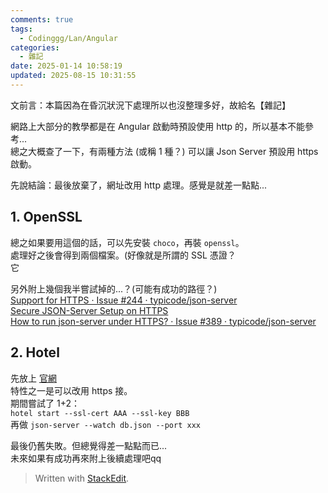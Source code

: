 ```yaml
---
comments: true
tags:
  - Codinggg/Lan/Angular
categories:
  - 雜記
date: 2025-01-14 10:58:19
updated: 2025-08-15 10:31:55
---
```

文前言：本篇因為在昏沉狀況下處理所以也沒整理多好，故給名【雜記】

網路上大部分的教學都是在 Angular 啟動時預設使用 http 的，所以基本不能參考...  
總之大概查了一下，有兩種方法 (或稱 1 種？) 可以讓 Json Server 預設用 https 啟動。

先說結論：最後放棄了，網址改用 http 處理。感覺是就差一點點...

<!-- more -->
## 1. OpenSSL

總之如果要用這個的話，可以先安裝 `choco`，再裝 `openssl`。  
處理好之後會得到兩個檔案。(好像就是所謂的 SSL 憑證？  
它

另外附上幾個我半嘗試掉的...？(可能有成功的路徑？)  
[Support for HTTPS · Issue #244 · typicode/json-server](https://github.com/typicode/json-server/issues/244)  
[Secure JSON-Server Setup on HTTPS](https://json-server.dev/json-server-https/)  
[How to run json-server under HTTPS? · Issue #389 · typicode/json-server](https://github.com/typicode/json-server/issues/389)

## 2. Hotel

先放上 [官網](https://github.com/typicode/hotel)  
特性之一是可以改用 https 接。  
期間嘗試了 1+2：  
`hotel start --ssl-cert AAA --ssl-key BBB`  
再做 `json-server --watch db.json --port xxx`

最後仍舊失敗。但總覺得差一點點而已...  
未來如果有成功再來附上後續處理吧qq



> Written with [StackEdit](https://stackedit.io/).